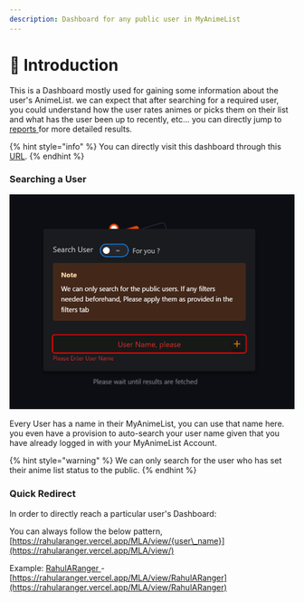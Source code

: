 ```yaml
---
description: Dashboard for any public user in MyAnimeList
---
```


# 👋 Introduction

This is a Dashboard mostly used for gaining some information about the user's AnimeList. we can expect that after searching for a required user, you could understand how the user rates animes or picks them on their list and what has the user been up to recently, etc... you can directly jump to [reports ](reports/)for more detailed results.

{% hint style="info" %}
You can directly visit this dashboard through this [URL](https://rahularanger.vercel.app/MLA/view/).
{% endhint %}

### Searching a User

![](<../.gitbook/assets/image (5).png>)

Every User has a name in their MyAnimeList, you can use that name here. you even have a provision to auto-search your user name given that you have already logged in with your MyAnimeList Account.

{% hint style="warning" %}
We can only search for the user who has set their anime list status to the public.
{% endhint %}

### Quick Redirect

In order to directly reach a particular user's Dashboard:&#x20;

You can always follow the below pattern, [https://rahularanger.vercel.app/MLA/view/{user\_name}](https://rahularanger.vercel.app/MLA/view/)

Example: [RahulARanger ](https://myanimelist.net/profile/RahulARanger)- [https://rahularanger.vercel.app/MLA/view/RahulARanger](https://rahularanger.vercel.app/MLA/view/RahulARanger)

